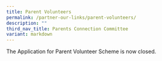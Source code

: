 ```yaml
---
title: Parent Volunteers
permalink: /partner-our-links/parent-volunteers/
description: ""
third_nav_title: Parents Connection Committee
variant: markdown
---
```

The Application for Parent Volunteer Scheme is now closed.